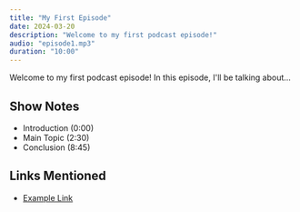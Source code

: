 ```yaml
---
title: "My First Episode"
date: 2024-03-20
description: "Welcome to my first podcast episode!"
audio: "episode1.mp3"
duration: "10:00"
---
```


Welcome to my first podcast episode! In this episode, I'll be talking about...

## Show Notes

- Introduction (0:00)
- Main Topic (2:30)
- Conclusion (8:45)

## Links Mentioned

- [Example Link](https://example.com) 
